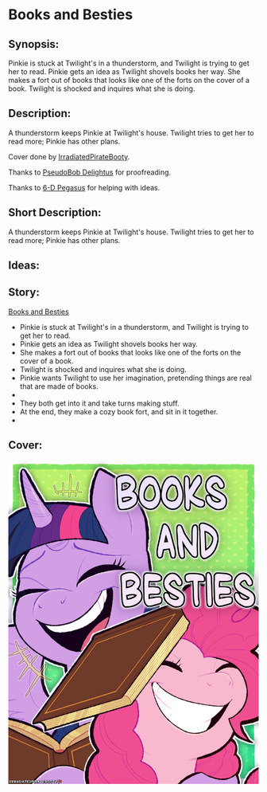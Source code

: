 # Books and Besties

## Synopsis:
Pinkie is stuck at Twilight's in a thunderstorm, and Twilight is trying to get her to read. Pinkie gets an idea as Twilight shovels books her way. She makes a fort out of books that looks like one of the forts on the cover of a book. Twilight is shocked and inquires what she is doing.

## Description:
A thunderstorm keeps Pinkie at Twilight's house. Twilight tries to get her to read more; Pinkie has other plans.

Cover done by [IrradiatedPirateBooty](https://irradiatedpiratebooty.tumblr.com).

Thanks to [PseudoBob Delightus](https://www.fimfiction.net/user/12771/PseudoBob+Delightus) for proofreading.

Thanks to [6-D Pegasus](https://www.fimfiction.net/user/293755/6-D+Pegasus) for helping with ideas.

## Short Description:
A thunderstorm keeps Pinkie at Twilight's house. Twilight tries to get her to read more; Pinkie has other plans.

## Ideas:


## Story:
[Books and Besties](books-and-besties.md)
 - Pinkie is stuck at Twilight's in a thunderstorm, and Twilight is trying to get her to read.
 - Pinkie gets an idea as Twilight shovels books her way.
 - She makes a fort out of books that looks like one of the forts on the cover of a book.
 - Twilight is shocked and inquires what she is doing.
 - Pinkie wants Twilight to use her imagination, pretending things are real that are made of books.
 - 
 - They both get into it and take turns making stuff.
 - At the end, they make a cozy book fort, and sit in it together.
 - 

## Cover:
![cover](./books-and-besties-cover.png)
